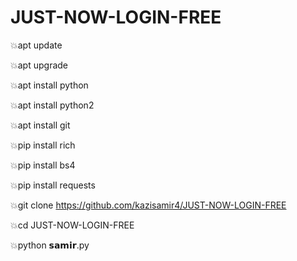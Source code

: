 # JUST-NOW-LOGIN-FREE

💥apt update

💥apt upgrade

💥apt install python

💥apt install python2 

💥apt install git

💥pip install rich

💥pip install bs4

💥pip install requests

💥git clone https://github.com/kazisamir4/JUST-NOW-LOGIN-FREE

💥cd JUST-NOW-LOGIN-FREE

💥python 𝘀𝗮𝗺𝗶𝗿.py
